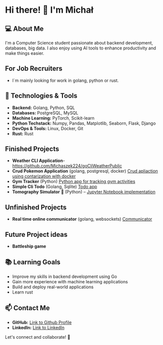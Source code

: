 # Hi there! 👋 I'm Michał

## 💻 About Me
I'm a Computer Science student passionate about backend development, databases, big data. I also enjoy using AI tools to enhance productivity and make things easier.

## For Job Recruiters
- I`m mainly looking for work in golang, python or rust. 


## 🚀 Technologies & Tools
- **Backend:** Golang, Python, SQL
- **Databases:** PostgreSQL, MySQL
- **Machine Learning:** PyTorch, Scikit-learn
- **Python Techstack:** Numpy, Pandas, Matplotlib, Seaborn, Flask, Django
- **DevOps & Tools:** Linux, Docker, Git
- **Rust:** Rust

## Finished Projects
- **Weather CLI Application**- https://github.com/Michaszek224/goCliWeatherPublic
- **Crud Pokemon Application** (golang, postgresql, docker) [Crud apliaction using contarization with docker](https://github.com/Michaszek224/pokemonapp)
- **Gym Tracker** (Python) [Python app for tracking gym activities](https://github.com/Michaszek224/gymTracker)
- **Simple Cli Todo** (Golang, Sqlite) [Todo app](https://github.com/Michaszek224/cliGolangAppTodo)
- **Tomography Simulator** 🏥 (Python) – [Jupyter Notebook implementation](https://github.com/Michaszek224/informatykaWMedycynie/tree/main/tomograf)

## Unfinished Projects
- **Real time online communicator** (golang, websockets) [Communicator](https://github.com/Michaszek224/realTimeCommunicator)

## Future Project ideas
- **Battleship game**


## 📚 Learning Goals
- Improve my skills in backend development using Go
- Gain more experience with machine learning applications
- Build and deploy real-world applications
- Learn rust

## 📫 Contact Me
- **GitHub:** [Link to Github Profile](https://github.com/Michaszek224)
- **LinkedIn:** [Link to LinkedIn](https://www.linkedin.com/in/michał-puńko224/)

Let's connect and collaborate! 🚀

